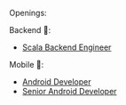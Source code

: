 Openings:

Backend 💾: 
- [Scala Backend Engineer](https://github.com/undo-insurance/careers/blob/master/backend-engineer.md)

Mobile 📱:
- [Android Developer](https://github.com/undo-insurance/careers/blob/master/android-developer.md)
- [Senior Android Developer](https://github.com/undo-insurance/careers/blob/master/senior-android-developer.md)

